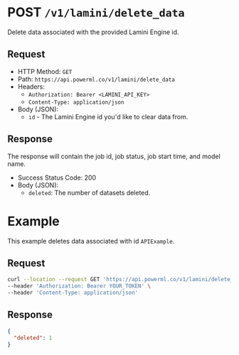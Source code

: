 # POST `/v1/lamini/delete_data`

Delete data associated with the provided Lamini Engine id.

## Request

- HTTP Method: `GET`
- Path: `https://api.powerml.co/v1/lamini/delete_data`
- Headers:
  - `Authorization: Bearer <LAMINI_API_KEY>`
  - `Content-Type: application/json`
- Body (JSON):
  - `id` - The Lamini Engine id you'd like to clear data from.

## Response

The response will contain the job id, job status, job start time, and model name.

- Success Status Code: 200
- Body (JSON):
  - `deleted`: The number of datasets deleted.

# Example

This example deletes data associated with id `APIExample`.

## Request

```bash
curl --location --request GET 'https://api.powerml.co/v1/lamini/delete_data' \
--header 'Authorization: Bearer YOUR_TOKEN' \
--header 'Content-Type: application/json'
```

## Response

```json
{
  "deleted": 1
}
```
